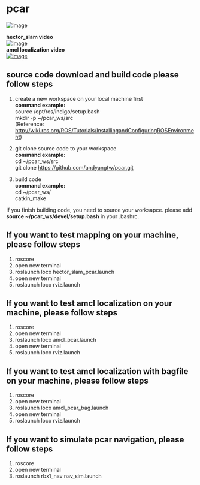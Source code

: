 # pcar

![image](https://github.com/andyangtw/pcar_ws/blob/master/pcar_image/20170612_104811.jpg)

**hector_slam video**<br/> 
[![image](http://img.youtube.com/vi/6vYtg7prtX8/0.jpg)](http://www.youtube.com/watch?v=6vYtg7prtX8)<br/>
**amcl localization video**<br/> 
[![image](http://img.youtube.com/vi/GngFAX3XQzk/0.jpg)](http://www.youtube.com/watch?v=GngFAX3XQzk)


## source code download and build code please follow steps ##
1. create a new workspace on your local machine first<br/>
**command example:**<br/>
   source /opt/ros/indigo/setup.bash<br/>
   mkdir -p ~/pcar_ws/src<br/>
(Reference: http://wiki.ros.org/ROS/Tutorials/InstallingandConfiguringROSEnvironment)

2. git clone source code to your workspace<br/>
**command example:**<br/>
   cd ~/pcar_ws/src<br/>
   git clone https://github.com/andyangtw/pcar.git

3. build code<br/>
**command example:**<br/>
   cd ~/pcar_ws/<br/>
   catkin_make

If you finish building code, you need to source your worksapce.
please add **source ~/pcar_ws/devel/setup.bash** in your .bashrc.

## If you want to test mapping on your machine, please follow steps ##
1. roscore
2. open new terminal
3. roslaunch loco hector_slam_pcar.launch
4. open new terminal
5. roslaunch loco rviz.launch


## If you want to test amcl localization on your machine, please follow steps ##
1. roscore
2. open new terminal
3. roslaunch loco amcl_pcar.launch
4. open new terminal
5. roslaunch loco rviz.launch


## If you want to test amcl localization with bagfile on your machine, please follow steps ##
1. roscore
2. open new terminal
3. roslaunch loco amcl_pcar_bag.launch
4. open new terminal
5. roslaunch loco rviz.launch

## If you want to simulate pcar navigation, please follow steps ##
1. roscore
2. open new terminal
3. roslaunch rbx1_nav nav_sim.launch

